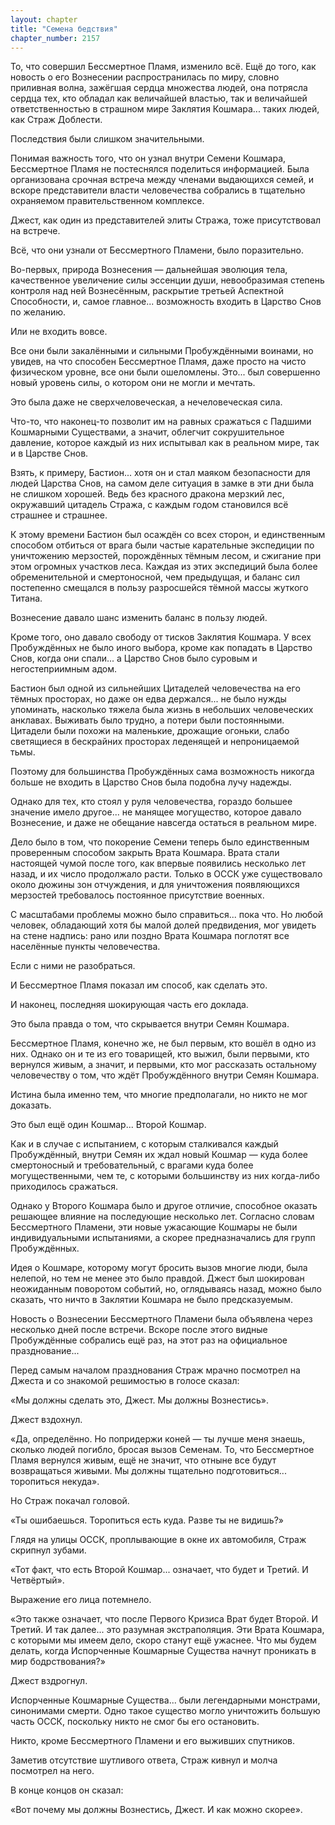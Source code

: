```yaml
---
layout: chapter
title: "Семена бедствия"
chapter_number: 2157
---
```




То, что совершил Бессмертное Пламя, изменило всё. Ещё до того, как новость о его Вознесении распространилась по миру, словно приливная волна, зажёгшая сердца множества людей, она потрясла сердца тех, кто обладал как величайшей властью, так и величайшей ответственностью в страшном мире Заклятия Кошмара... таких людей, как Страж Доблести.

Последствия были слишком значительными.

Понимая важность того, что он узнал внутри Семени Кошмара, Бессмертное Пламя не постеснялся поделиться информацией. Была организована срочная встреча между членами выдающихся семей, и вскоре представители власти человечества собрались в тщательно охраняемом правительственном комплексе.

Джест, как один из представителей элиты Стража, тоже присутствовал на встрече.

Всё, что они узнали от Бессмертного Пламени, было поразительно.

Во-первых, природа Вознесения — дальнейшая эволюция тела, качественное увеличение силы эссенции души, невообразимая степень контроля над ней Вознесённым, раскрытие третьей Аспектной Способности, и, самое главное... возможность входить в Царство Снов по желанию.

Или не входить вовсе.

Все они были закалёнными и сильными Пробуждёнными воинами, но увидев, на что способен Бессмертное Пламя, даже просто на чисто физическом уровне, все они были ошеломлены. Это... был совершенно новый уровень силы, о котором они не могли и мечтать.

Это была даже не сверхчеловеческая, а нечеловеческая сила.

Что-то, что наконец-то позволит им на равных сражаться с Падшими Кошмарными Существами, а значит, облегчит сокрушительное давление, которое каждый из них испытывал как в реальном мире, так и в Царстве Снов.

Взять, к примеру, Бастион... хотя он и стал маяком безопасности для людей Царства Снов, на самом деле ситуация в замке в эти дни была не слишком хорошей. Ведь без красного дракона мерзкий лес, окружавший цитадель Стража, с каждым годом становился всё страшнее и страшнее.

К этому времени Бастион был осаждён со всех сторон, и единственным способом отбиться от врага были частые карательные экспедиции по уничтожению мерзостей, порождённых тёмным лесом, и сжигание при этом огромных участков леса. Каждая из этих экспедиций была более обременительной и смертоносной, чем предыдущая, и баланс сил постепенно смещался в пользу разросшейся тёмной массы жуткого Титана.

Вознесение давало шанс изменить баланс в пользу людей.

Кроме того, оно давало свободу от тисков Заклятия Кошмара. У всех Пробуждённых не было иного выбора, кроме как попадать в Царство Снов, когда они спали... а Царство Снов было суровым и негостеприимным адом.

Бастион был одной из сильнейших Цитаделей человечества на его тёмных просторах, но даже он едва держался... не было нужды упоминать, насколько тяжела была жизнь в небольших человеческих анклавах. Выживать было трудно, а потери были постоянными. Цитадели были похожи на маленькие, дрожащие огоньки, слабо светящиеся в бескрайних просторах леденящей и непроницаемой тьмы.

Поэтому для большинства Пробуждённых сама возможность никогда больше не входить в Царство Снов была подобна лучу надежды.

Однако для тех, кто стоял у руля человечества, гораздо большее значение имело другое... не манящее могущество, которое давало Вознесение, и даже не обещание навсегда остаться в реальном мире.

Дело было в том, что покорение Семени теперь было единственным проверенным способом закрыть Врата Кошмара. Врата стали настоящей чумой после того, как впервые появились несколько лет назад, и их число продолжало расти. Только в ОССК уже существовало около дюжины зон отчуждения, и для уничтожения появляющихся мерзостей требовалось постоянное присутствие военных.

С масштабами проблемы можно было справиться... пока что. Но любой человек, обладающий хотя бы малой долей предвидения, мог увидеть на стене надпись: рано или поздно Врата Кошмара поглотят все населённые пункты человечества.

Если с ними не разобраться.

И Бессмертное Пламя показал им способ, как сделать это.

И наконец, последняя шокирующая часть его доклада.

Это была правда о том, что скрывается внутри Семян Кошмара.

Бессмертное Пламя, конечно же, не был первым, кто вошёл в одно из них. Однако он и те из его товарищей, кто выжил, были первыми, кто вернулся живым, а значит, и первыми, кто мог рассказать остальному человечеству о том, что ждёт Пробуждённого внутри Семян Кошмара.

Истина была именно тем, что многие предполагали, но никто не мог доказать.

Это был ещё один Кошмар... Второй Кошмар.

Как и в случае с испытанием, с которым сталкивался каждый Пробуждённый, внутри Семян их ждал новый Кошмар — куда более смертоносный и требовательный, с врагами куда более могущественными, чем те, с которыми большинству из них когда-либо приходилось сражаться.

Однако у Второго Кошмара было и другое отличие, способное оказать решающее влияние на последующие несколько лет. Согласно словам Бессмертного Пламени, эти новые ужасающие Кошмары не были индивидуальными испытаниями, а скорее предназначались для групп Пробуждённых.

Идея о Кошмаре, которому могут бросить вызов многие люди, была нелепой, но тем не менее это было правдой. Джест был шокирован неожиданным поворотом событий, но, оглядываясь назад, можно было сказать, что ничто в Заклятии Кошмара не было предсказуемым.

Новость о Вознесении Бессмертного Пламени была объявлена через несколько дней после встречи. Вскоре после этого видные Пробуждённые собрались ещё раз, на этот раз на официальное празднование...

Перед самым началом празднования Страж мрачно посмотрел на Джеста и со знакомой решимостью в голосе сказал:

«Мы должны сделать это, Джест. Мы должны Вознестись».

Джест вздохнул.

«Да, определённо. Но попридержи коней — ты лучше меня знаешь, сколько людей погибло, бросая вызов Семенам. То, что Бессмертное Пламя вернулся живым, ещё не значит, что отныне все будут возвращаться живыми. Мы должны тщательно подготовиться... торопиться некуда».

Но Страж покачал головой.

«Ты ошибаешься. Торопиться есть куда. Разве ты не видишь?»

Глядя на улицы ОССК, проплывающие в окне их автомобиля, Страж скрипнул зубами.

«Тот факт, что есть Второй Кошмар... означает, что будет и Третий. И Четвёртый».

Выражение его лица потемнело.

«Это также означает, что после Первого Кризиса Врат будет Второй. И Третий. И так далее... это разумная экстраполяция. Эти Врата Кошмара, с которыми мы имеем дело, скоро станут ещё ужаснее. Что мы будем делать, когда Испорченные Кошмарные Существа начнут проникать в мир бодрствования?»

Джест вздрогнул.

Испорченные Кошмарные Существа... были легендарными монстрами, синонимами смерти. Одно такое существо могло уничтожить большую часть ОССК, поскольку никто не смог бы его остановить.

Никто, кроме Бессмертного Пламени и его выживших спутников.

Заметив отсутствие шутливого ответа, Страж кивнул и молча посмотрел на него.

В конце концов он сказал:

«Вот почему мы должны Вознестись, Джест. И как можно скорее».

